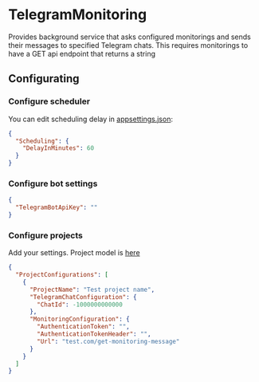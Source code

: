 # TelegramMonitoring

Provides background service that asks configured monitorings and sends their messages to specified Telegram chats.
This requires monitorings to have a GET api endpoint that returns a string 

## Configurating
### Configure scheduler 
You can edit scheduling delay in [appsettings.json](https://github.com/daug32/TelegramMonitoring/blob/main/MonitoringScheduler/appsettings.json): 
```JSON
{
  "Scheduling": {
    "DelayInMinutes": 60
  }
}
```

### Configure bot settings
```JSON
{
  "TelegramBotApiKey": ""
}
```

### Configure projects
Add your settings.
Project model is [here](https://github.com/daug32/TelegramMonitoring/blob/main/MonitoringScheduler/Configurations/ProjectConfiguration.cs)
```JSON
{
  "ProjectConfigurations": [
    {
      "ProjectName": "Test project name",
      "TelegramChatConfiguration": {
        "ChatId": -1000000000000
      },
      "MonitoringConfiguration": {
        "AuthenticationToken": "",
        "AuthenticationTokenHeader": "",
        "Url": "test.com/get-monitoring-message"
      }
    }
  ]
}
```
